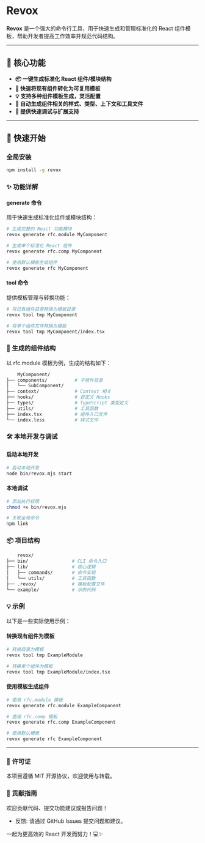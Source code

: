 # Revox

**Revox** 是一个强大的命令行工具，用于快速生成和管理标准化的 React 组件模板，帮助开发者提高工作效率并规范代码结构。

---

## 🎉 核心功能

- **📦 一键生成标准化 React 组件/模块结构**
- **🔧 快速将现有组件转化为可复用模板**
- **💡 支持多种组件模板生成，灵活配置**
- **🎨 自动生成组件相关的样式、类型、上下文和工具文件**
- **🚀 提供快速调试与扩展支持**

---

## 🚀 快速开始

### 全局安装

```bash
npm install -g revox
```

### ✨ 功能详解

#### generate 命令
用于快速生成标准化组件或模块结构：

```bash
# 生成完整的 React 功能模块
revox generate rfc.module MyComponent

# 生成单个标准化 React 组件
revox generate rfc.comp MyComponent

# 使用默认模板生成组件
revox generate rfc MyComponent
```

#### tool 命令
提供模板管理与转换功能：

```bash
# 将已有组件目录转换为模板目录
revox tool tmp MyComponent

# 将单个组件文件转换为模板
revox tool tmp MyComponent/index.tsx
```

### 📁 生成的组件结构
以 rfc.module 模板为例，生成的结构如下：
    
```bash
    MyComponent/
├── components/          # 子组件目录
│   └── SubComponent/     
├── context/             # Context 相关
├── hooks/               # 自定义 Hooks
├── types/               # TypeScript 类型定义
├── utils/               # 工具函数
├── index.tsx            # 组件入口文件
└── index.less           # 样式文件
```

### 🛠️ 本地开发与调试

#### 启动本地开发
    
```bash
# 启动本地开发
node bin/revox.mjs start
```

#### 本地调试
    
```bash
# 添加执行权限
chmod +x bin/revox.mjs

# 关联全局命令
npm link
```

### 📦 项目结构
    
```bash
    revox/
├── bin/                # CLI 命令入口
├── lib/                # 核心逻辑
│   ├── commands/       # 命令实现
│   └── utils/          # 工具函数
├── .revox/             # 模板配置文件
└── example/            # 示例代码
```

### 💡 示例
以下是一些实际使用示例：
#### 转换现有组件为模板
```bash
# 转换目录为模板
revox tool tmp ExampleModule

# 转换单个组件为模板
revox tool tmp ExampleModule/index.tsx
```

#### 使用模板生成组件
```bash
# 使用 rfc.module 模板
revox generate rfc.module ExampleComponent

# 使用 rfc.comp 模板
revox generate rfc.comp ExampleComponent

# 使用默认模板
revox generate rfc ExampleComponent
```

---

### 📜 许可证

本项目遵循 MIT 开源协议，欢迎使用与转载。

### 🙌 贡献指南

欢迎贡献代码、提交功能建议或报告问题！
- 反馈: 请通过 GitHub Issues 提交问题和建议。

一起为更高效的 React 开发而努力！💻✨